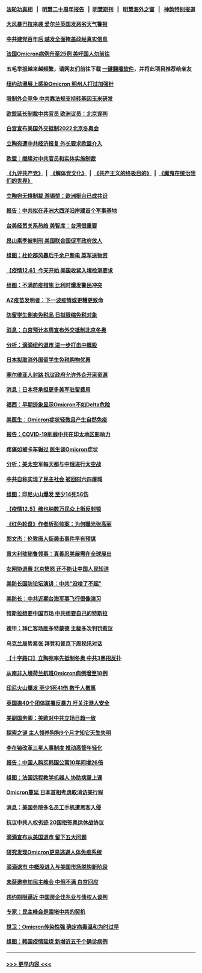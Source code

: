 #### [法轮功真相](https://github.com/gfw-breaker/truth/blob/master/README.md?t=0) &nbsp;&nbsp;|&nbsp;&nbsp; [明慧二十周年报告](https://github.com/gfw-breaker/mh-reports/blob/master/README.md?t=0) &nbsp;&nbsp;|&nbsp;&nbsp;[明慧期刊](https://github.com/gfw-breaker/mh-qikan) &nbsp;&nbsp;|&nbsp;&nbsp; [明慧海外之窗](https://github.com/gfw-breaker/mh-news/blob/master/README.md?t=0) &nbsp;&nbsp;|&nbsp;&nbsp; [神韵特别报道](https://github.com/gfw-breaker/mh-news/blob/master/shenyun.md?t=0)
#### [大风暴巴拉来袭 爱尔兰英国发恶劣天气警报](../pages/nsc418/n13420501.md?t=12071250) 
#### [中共建党百年后 越发全面掩盖政经真实信息](../pages/nsc418/n13420493.md?t=12071250) 
#### [法国Omicron病例升至25例 美吁国人勿前往](../pages/nsc418/n13420559.md?t=12071250) 
#### 五毛举报越来越频繁，请网友们前往下载 [一键翻墙软件](https://github.com/gfw-breaker/ssr-accounts)，并将此项目推荐给亲友
#### [纽约动漫展上感染Omicron 明州人打过加强针](../pages/nsc418/n13420529.md?t=12071250) 
#### [限制外企竞争 中共靠法规支持转基因玉米研发](../pages/nsc418/n13420178.md?t=12071250) 
#### [欧盟延长制裁中共官员 欧洲议员：北京误判](../pages/nsc418/n13420409.md?t=12071250) 
#### [白宫宣布美国外交抵制2022北京冬奥会](../pages/nsc418/n13420408.md?t=12071250) 
#### [立陶宛遭中共经济报复 外长要求欧盟介入](../pages/nsc418/n13420414.md?t=12071250) 
#### [欧盟：继续对中共官员和实体实施制裁](../pages/nsc418/n13420338.md?t=12071250) 
#### [《九评共产党》](https://github.com/begood0513/9ping.md/blob/master/README.md) &nbsp;|&nbsp; [《解体党文化》](../../../../jtdwh.md/blob/master/README.md)  &nbsp;|&nbsp; [《共产主义的终极目的》](../../../../gczydzjmd.md/blob/master/README.md) &nbsp;|&nbsp; [《魔鬼在统治我们的世界》](../../../../mgztzwmdsj.md/blob/master/README.md) 
#### [立陶宛无惧制裁 游锡堃：欧洲挺台已成共识](../pages/nsc418/n13419821.md?t=12071250) 
#### [报告：中共拟在非洲大西洋沿岸建首个军事基地](../pages/nsc418/n13420012.md?t=12071250) 
#### [台美经贸关系热络 美智库：台湾很重要](../pages/nsc418/n13419968.md?t=12071250) 
#### [昂山素季被判刑 美国联合国促军政府放人](../pages/nsc418/n13420176.md?t=12071250) 
#### [组图：杜伦郡风暴后千余户断电 英军送物资](../pages/nsc418/n13420083.md?t=12071250) 
#### [【疫情12.6】今天开始 美国收紧入境检测要求](../pages/nsc418/n13419617.md?t=12071250) 
#### [组图：不满防疫措施 比利时爆发警民冲突](../pages/nsc418/n13419862.md?t=12071250) 
#### [AZ疫苗发明者：下一波疫情或更糟更致命](../pages/nsc418/n13420010.md?t=12071250) 
#### [防留学生倒卖免税品 日拟限缩免税对象](../pages/nsc418/n13419910.md?t=12071250) 
#### [消息：白宫预计本周宣布外交抵制北京冬奥](../pages/nsc418/n13419535.md?t=12071250) 
#### [分析：滴滴纽约退市 进一步打击中概股](../pages/nsc418/n13419375.md?t=12071250) 
#### [日本拟取消外国留学生免税购物优惠](../pages/nsc418/n13419377.md?t=12071250) 
#### [塞尔维亚人封路 抗议政府允许外企开采资源](../pages/nsc418/n13418904.md?t=12071250) 
#### [消息：日本将承担更多美军驻留费用](../pages/nsc418/n13419054.md?t=12071250) 
#### [福西：早期迹象显示Omicron不如Delta危险](../pages/nsc418/n13418659.md?t=12071250) 
#### [美医生：Omicron症状轻微且产生自然免疫](../pages/nsc418/n13418447.md?t=12071250) 
#### [报告：COVID-19削弱中共在印太地区影响力](../pages/nsc418/n13418437.md?t=12071250) 
#### [疼痛如被卡车辗过 医生谈Omicron症状](../pages/nsc418/n13418420.md?t=12071250) 
#### [分析：美太空军每天都与中俄进行太空战](../pages/nsc418/n13418347.md?t=12071250) 
#### [中共自称实现了民主社会 被回怼六四屠城](../pages/nsc418/n13417958.md?t=12071250) 
#### [组图：印尼火山爆发 至少14死56伤](../pages/nsc418/n13418095.md?t=12071250) 
#### [【疫情12.5】维也纳数万民众上街反封锁](../pages/nsc418/n13417933.md?t=12071250) 
#### [《红色轮盘》作者析彭帅案：为何曝光张高丽](../pages/nsc418/n13418073.md?t=12071250) 
#### [郑文杰：伦敦唐人街袭击事件早有预谋](../pages/nsc418/n13417927.md?t=12071250) 
#### [意大利驻秘鲁领事：真善忍美展需在全球展出](../pages/nsc418/n13417147.md?t=12071250) 
#### [女网协退赛 北京愤怒 还不能让中国人民知道](../pages/nsc418/n13417306.md?t=12071250) 
#### [美防长国防论坛演讲：中共“没啥了不起”](../pages/nsc418/n13417446.md?t=12071250) 
#### [美防长：中共近期台海军事飞行很像演习](../pages/nsc418/n13417381.md?t=12071250) 
#### [特斯拉想要中国市场 中共想要自己的特斯拉](../pages/nsc418/n13417301.md?t=12071250) 
#### [德甲：拜仁客场胜多特蒙德 主裁多次判罚惹议](../pages/nsc418/n13416988.md?t=12071250) 
#### [乌克兰局势紧张 拜登和普京下周视讯对话](../pages/nsc418/n13417231.md?t=12071250) 
#### [【十字路口】立陶宛率先抵制冬奥 中共3黑招反扑](../pages/nsc418/n13416756.md?t=12071250) 
#### [从南非入境荷兰航班Omicron病例增至18例](../pages/nsc418/n13416991.md?t=12071250) 
#### [印尼火山爆发 至少1死41伤 数千人撤离](../pages/nsc418/n13417151.md?t=12071250) 
#### [英国逾40个团体联署反暴力 吁关注港人安全](../pages/nsc418/n13416672.md?t=12071250) 
#### [美副国务卿：美欧对中共立场日趋一致](../pages/nsc418/n13416891.md?t=12071250) 
#### [探索之谜 主人领养狗狗9个月才知它天生失明](../pages/nsc418/n13416187.md?t=12071250) 
#### [李在镕改革三星人事制度 推动高管年轻化](../pages/nsc418/n13416272.md?t=12071250) 
#### [报告：中国人购买韩国公寓10年间增26倍](../pages/nsc418/n13416258.md?t=12071250) 
#### [组图：法国远程教学机器人 协助病童上课](../pages/nsc418/n13416722.md?t=12071250) 
#### [Omicron蔓延 日本首相考虑取消访美行程](../pages/nsc418/n13416567.md?t=12071250) 
#### [消息：美国务院多名员工手机遭黑客入侵](../pages/nsc418/n13416430.md?t=12071250) 
#### [抗议中共人权劣迹 20国拒签奥运休战协议](../pages/nsc418/n13416256.md?t=12071250) 
#### [滴滴宣布从美国退市 留下五大问题](../pages/nsc418/n13415716.md?t=12071250) 
#### [研究发现Omicron更易逃避人体免疫系统](../pages/nsc418/n13416129.md?t=12071250) 
#### [滴滴退市 中概股进入与美国市场脱钩新阶段](../pages/nsc418/n13415739.md?t=12071250) 
#### [未获邀参加民主峰会 中俄不满 白宫回应](../pages/nsc418/n13415744.md?t=12071250) 
#### [违约期限逼近 中国房企佳兆业与债权人谈判](../pages/nsc418/n13415620.md?t=12071250) 
#### [专家：民主峰会是围堵中共的契机](../pages/nsc418/n13415682.md?t=12071250) 
#### [世卫：Omicron传染性强 确定病毒温和为时过早](../pages/nsc418/n13415670.md?t=12071250) 
#### [组图：韩国疫情延烧 新增近五千个确诊病例](../pages/nsc418/n13414908.md?t=12071250) 

----
#### [ >>> 更早内容 <<< ](../indexes/nsc418-earlier.md)
